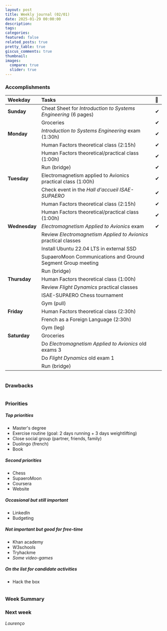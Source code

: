 ```yaml
---
layout: post
title: Weekly journal (02/01)
date: 2025-01-29 00:00:00
description:
tags: 
categories: 
featured: false
related_posts: true
pretty_table: true
giscus_comments: true
thumbnail:
images:
  compare: true
  slider: true
---
```


<p style="margin-bottom:0.5cm;"></p>

### <b>Accomplishments</b>

| Weekday                | Tasks                                                            |🧐 |
| :--------------------- | :-----------------------------------------------------           |:--|
| **Sunday**             | Cheat Sheet for *Introduction to Systems Engineering* (6 pages)  | &#10004; |
|                        | Groceries                                                        | &#10004; |
| **Monday**             | *Introduction to Systems Engineering* exam (1:30h)               | &#10004; |
|                        | Human Factors theoretical class (2:15h)                          | &#10004; |
|                        | Human Factors theoretical/practical class (1:00h)                | &#10004; |
|                        | Run (bridge)                                                     | &#10004; |
| **Tuesday**            | Electromagnetism applied to Avionics practical class (1:00h)     | &#10004; |
|                        | Check event in the *Hall d'accueil ISAE-SUPAERO*                 | &#10004; |
|                        | Human Factors theoretical class (2:15h)                          | &#10004; |
|                        | Human Factors theoretical/practical class (1:00h)                | &#10004; |
| **Wednesday**          | *Electromagnetism Applied to Avionics* exam                      | &#10004; |
|                        | Review *Electromagnetism Applied to Avionics* practical classes  |   |
|                        | Install Ubuntu 22.04 LTS in external SSD                         |   |
|                        | SupaeroMoon Communications and Ground Segment Group meeting      |   |
|                        | Run (bridge)                                                     |   |
| **Thursday**           | Human Factors theoretical class (1:00h)                          |   |
|                        | Review *Flight Dynamics* practical classes                       |   |
|                        | ISAE-SUPAERO Chess tournament                                    |   |
|                        | Gym (pull)                                                       |   |
| **Friday**             | Human Factors theoretical class (2:30h)                          |   |
|                        | French as a Foreign Language (2:30h)                             |   |
|                        | Gym (leg)                                                        |   |
| **Saturday**           | Groceries                                                        |   |
|                        | Do *Electromagnetism Applied to Avionics* old exams 3            |   |
|                        | Do *Flight Dynamics* old exam 1                                  |   |
|                        | Run (bridge)                                                     |   |


<p style="margin-bottom:1cm;"></p>

### <b>Drawbacks</b>

<p style="margin-bottom:1cm;"></p>

### <b>Priorities</b>

##### Top priorities
- Master's degree    
- Exercise routine (goal: 2 days running + 3 days weightlifting)   
- Close social group (partner, friends, family)            
- Duolingo (french)  
- Book               

##### Second priorities
- Chess             
- SupaeroMoon        
- Coursera           
- Website            

##### Occasional but still important
- LinkedIn           
- Budgeting          

##### Not important but good for free-time
- Khan academy       
- W3schools          
- Tryhackme       
- *Some video-games*   

##### On the list for candidate activities
- Hack the box       

<p style="margin-bottom:1cm;"></p>

### <b>Week Summary</b>

### <b>Next week</b>

_Lourenço_